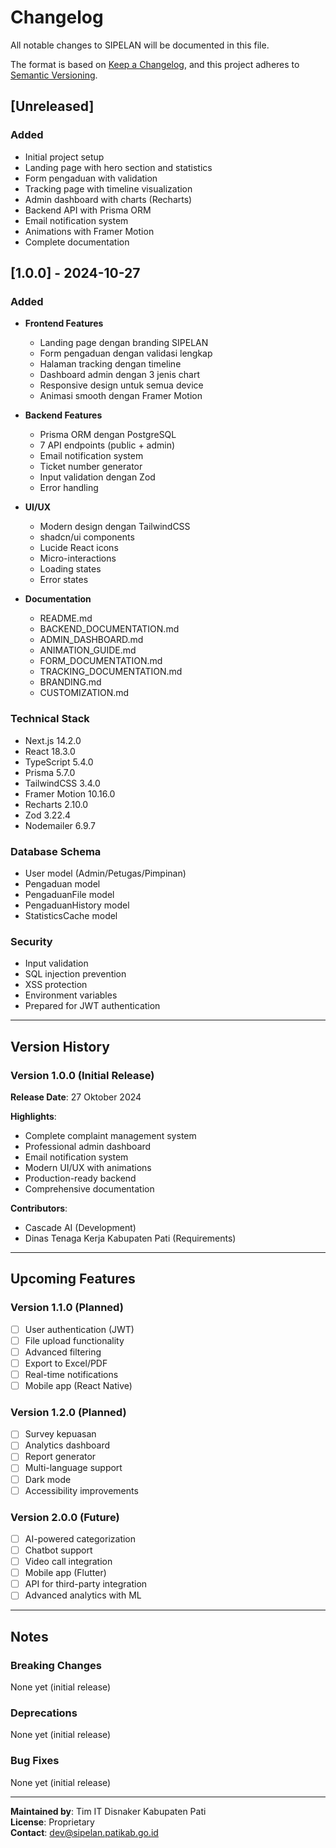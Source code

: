 # Changelog

All notable changes to SIPELAN will be documented in this file.

The format is based on [Keep a Changelog](https://keepachangelog.com/en/1.0.0/),
and this project adheres to [Semantic Versioning](https://semver.org/spec/v2.0.0.html).

## [Unreleased]

### Added
- Initial project setup
- Landing page with hero section and statistics
- Form pengaduan with validation
- Tracking page with timeline visualization
- Admin dashboard with charts (Recharts)
- Backend API with Prisma ORM
- Email notification system
- Animations with Framer Motion
- Complete documentation

## [1.0.0] - 2024-10-27

### Added
- **Frontend Features**
  - Landing page dengan branding SIPELAN
  - Form pengaduan dengan validasi lengkap
  - Halaman tracking dengan timeline
  - Dashboard admin dengan 3 jenis chart
  - Responsive design untuk semua device
  - Animasi smooth dengan Framer Motion
  
- **Backend Features**
  - Prisma ORM dengan PostgreSQL
  - 7 API endpoints (public + admin)
  - Email notification system
  - Ticket number generator
  - Input validation dengan Zod
  - Error handling
  
- **UI/UX**
  - Modern design dengan TailwindCSS
  - shadcn/ui components
  - Lucide React icons
  - Micro-interactions
  - Loading states
  - Error states
  
- **Documentation**
  - README.md
  - BACKEND_DOCUMENTATION.md
  - ADMIN_DASHBOARD.md
  - ANIMATION_GUIDE.md
  - FORM_DOCUMENTATION.md
  - TRACKING_DOCUMENTATION.md
  - BRANDING.md
  - CUSTOMIZATION.md

### Technical Stack
- Next.js 14.2.0
- React 18.3.0
- TypeScript 5.4.0
- Prisma 5.7.0
- TailwindCSS 3.4.0
- Framer Motion 10.16.0
- Recharts 2.10.0
- Zod 3.22.4
- Nodemailer 6.9.7

### Database Schema
- User model (Admin/Petugas/Pimpinan)
- Pengaduan model
- PengaduanFile model
- PengaduanHistory model
- StatisticsCache model

### Security
- Input validation
- SQL injection prevention
- XSS protection
- Environment variables
- Prepared for JWT authentication

---

## Version History

### Version 1.0.0 (Initial Release)
**Release Date**: 27 Oktober 2024

**Highlights**:
- Complete complaint management system
- Professional admin dashboard
- Email notification system
- Modern UI/UX with animations
- Production-ready backend
- Comprehensive documentation

**Contributors**:
- Cascade AI (Development)
- Dinas Tenaga Kerja Kabupaten Pati (Requirements)

---

## Upcoming Features

### Version 1.1.0 (Planned)
- [ ] User authentication (JWT)
- [ ] File upload functionality
- [ ] Advanced filtering
- [ ] Export to Excel/PDF
- [ ] Real-time notifications
- [ ] Mobile app (React Native)

### Version 1.2.0 (Planned)
- [ ] Survey kepuasan
- [ ] Analytics dashboard
- [ ] Report generator
- [ ] Multi-language support
- [ ] Dark mode
- [ ] Accessibility improvements

### Version 2.0.0 (Future)
- [ ] AI-powered categorization
- [ ] Chatbot support
- [ ] Video call integration
- [ ] Mobile app (Flutter)
- [ ] API for third-party integration
- [ ] Advanced analytics with ML

---

## Notes

### Breaking Changes
None yet (initial release)

### Deprecations
None yet (initial release)

### Bug Fixes
None yet (initial release)

---

**Maintained by**: Tim IT Disnaker Kabupaten Pati  
**License**: Proprietary  
**Contact**: dev@sipelan.patikab.go.id
